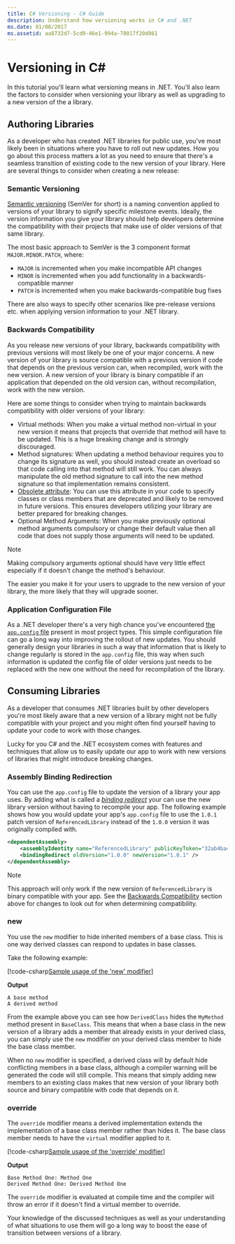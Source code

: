 ```yaml
---
title: C# Versioning - C# Guide
description: Understand how versioning works in C# and .NET
ms.date: 01/08/2017
ms.assetid: aa8732d7-5cd0-46e1-994a-78017f20d861
---
```

# Versioning in C# #

In this tutorial you'll learn what versioning means in .NET. You'll also learn the factors to consider when versioning your library as well as upgrading
to a new version of the a library.

## Authoring Libraries

As a developer who has created .NET libraries for public use, you've most likely been in situations where you have
to roll out new updates. How you go about this process matters a lot as you need to ensure that there's a seamless transition
of existing code to the new version of your library. Here are several things to consider when creating a new release:

### Semantic Versioning

[Semantic versioning](http://semver.org/) (SemVer for short) is a naming convention applied to versions of your library to signify specific milestone events.
Ideally, the version information you give your library should help developers determine the compatibility
with their projects that make use of older versions of that same library.

The most basic approach to SemVer is the 3 component format `MAJOR.MINOR.PATCH`, where:

* `MAJOR` is incremented when you make incompatible API changes
* `MINOR` is incremented when you add functionality in a backwards-compatible manner
* `PATCH` is incremented when you make backwards-compatible bug fixes

There are also ways to specify other scenarios like pre-release versions etc. when applying version information to your .NET library.

### Backwards Compatibility

As you release new versions of your library, backwards compatibility with previous versions will most likely be one of your major concerns.
A new version of your library is source compatible with a previous version if code that depends on the previous version can, when recompiled, work with the new version. 
A new version of your library is binary compatible if an application that depended on the old version can, without recompilation, work with the new version.

Here are some things to consider when trying to maintain backwards compatibility with older versions of your library:

* Virtual methods: When you make a virtual method non-virtual in your new version it means that projects that override that method
  will have to be updated. This is a huge breaking change and is strongly discouraged.
* Method signatures: When updating a method behaviour requires you to change its signature as well, you should instead create an overload so that code calling into that method will still work.
  You can always manipulate the old method signature to call into the new method signature so that implementation remains consistent.
* [Obsolete attribute](programming-guide/concepts/attributes/common-attributes.md#Obsolete): You can use this attribute in your code to specify classes or class members that are deprecated and likely to be removed in future versions.
  This ensures developers utilizing your library are better prepared for breaking changes.
* Optional Method Arguments: When you make previously optional method arguments compulsory or change their default value then all code that does not supply those arguments will need to be updated.
> [!NOTE]
> Making compulsory arguments optional should have very little effect especially if it doesn't change the method's behaviour.

The easier you make it for your users to upgrade to the new version of your library, the more likely that they will upgrade sooner.

### Application Configuration File

As a .NET developer there's a very high chance you've encountered [the `app.config` file](https://msdn.microsoft.com/library/1fk1t1t0(v=vs.110).aspx) present in most project types.
This simple configuration file can go a long way into improving the rollout of new updates. You should generally design your libraries in such
a way that information that is likely to change regularly is stored in the `app.config` file, this way when such information is updated
the config file of older versions just needs to be replaced with the new one without the need for recompilation of the library.

## Consuming Libraries

As a developer that consumes .NET libraries built by other developers you're most likely aware that a new version of a library might not be fully compatible with your project
and you might often find yourself having to update your code to work with those changes.

Lucky for you C# and the .NET ecosystem comes with features and techniques that allow us to easily update our app to work with new versions of libraries that might introduce breaking changes.

### Assembly Binding Redirection

You can use the `app.config` file to update the version of a library your app uses. By adding what is called a [*binding redirect*](https://msdn.microsoft.com/library/7wd6ex19(v=vs.110).aspx) your
can use the new library version without having to recompile your app. The following example shows how you would update
your app's `app.config` file to use the `1.0.1` patch version of `ReferencedLibrary` instead of the `1.0.0` version it was originally compiled with.

```xml
<dependentAssembly>
    <assemblyIdentity name="ReferencedLibrary" publicKeyToken="32ab4ba45e0a69a1" culture="en-us" />
    <bindingRedirect oldVersion="1.0.0" newVersion="1.0.1" />
</dependentAssembly>
```

> [!NOTE]
> This approach will only work if the new version of `ReferencedLibrary` is binary compatible with your app.
> See the [Backwards Compatibility](#backwards-compatibility) section above for changes to look out for when determining compatibility.

### new

You use the `new` modifier to hide inherited members of a base class. This is one way derived classes can respond to updates in base classes.

Take the following example:

[!code-csharp[Sample usage of the 'new' modifier](../../samples/csharp/versioning/new/Program.cs#sample)]

**Output**

```
A base method
A derived method
```

From the example above you can see how `DerivedClass` hides the `MyMethod` method present in `BaseClass`.
This means that when a base class in the new version of a library adds a member that already exists in your derived class, you can
simply use the `new` modifier on your derived class member to hide the base class member.

When no `new` modifier is specified, a derived class will by default hide conflicting members in a base class,
although a compiler warning will be generated the code will still compile. This means that simply adding new members to an existing class
makes that new version of your library both source and binary compatible with code that depends on it.

### override

The `override` modifier means a derived implementation extends the implementation of a base class member rather than
hides it. The base class member needs to have the `virtual` modifier applied to it.

[!code-csharp[Sample usage of the 'override' modifier](../../samples/csharp/versioning/override/Program.cs#sample)]

**Output**

```
Base Method One: Method One
Derived Method One: Derived Method One
```

The `override` modifier is evaluated at compile time and the compiler will throw an error if it doesn't find a virtual member to override.

Your knowledge of the discussed techniques as well as your understanding of what situations to use them will go a long way to boost the ease
of transition between versions of a library.
